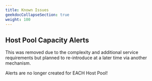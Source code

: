 ```yaml
---
title: Known Issues
geekdocCollapseSection: true
weight: 100
---
```


## Host Pool Capacity Alerts

This was removed due to the complexity and additional service requirements but planned to re-introduce at a later time via another mechanism.

Alerts are no longer created for EACH Host Pool!

